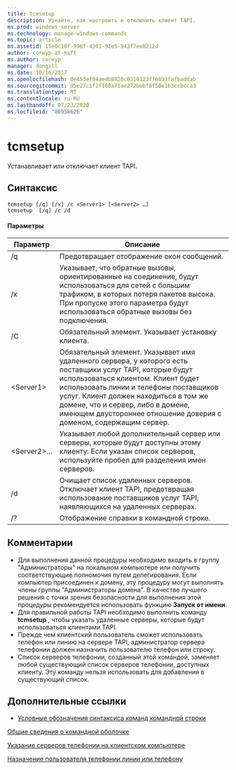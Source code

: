 ```yaml
---
title: tcmsetup
description: Узнайте, как настроить и отключить клиент TAPI.
ms.prod: windows-server
ms.technology: manage-windows-commands
ms.topic: article
ms.assetid: 15e0c10f-996f-4301-92e5-943f7ee8212d
author: coreyp-at-msft
ms.author: coreyp
manager: dongill
ms.date: 10/16/2017
ms.openlocfilehash: 0e453ef94aedb8920c0310123ff6033fafbaddab
ms.sourcegitcommit: d5e27c1f2f168a71ae272bebf8f50e1b3ccbcca3
ms.translationtype: MT
ms.contentlocale: ru-RU
ms.lasthandoff: 07/23/2020
ms.locfileid: "86958626"
---
```

# <a name="tcmsetup"></a>tcmsetup



Устанавливает или отключает клиент TAPI.

## <a name="syntax"></a>Синтаксис

```
tcmsetup [/q] [/x] /c <Server1> [<Server2> …] 
tcmsetup  [/q] /c /d
```

#### <a name="parameters"></a>Параметры

|Параметр|Описание|
|---------|-----------|
|/q|Предотвращает отображение окон сообщений.|
|/x|Указывает, что обратные вызовы, ориентированные на соединение, будут использоваться для сетей с большим трафиком, в которых потеря пакетов высока. При пропуске этого параметра будут использоваться обратные вызовы без подключения.|
|/C|Обязательный элемент. Указывает установку клиента.|
|\<Server1>|Обязательный элемент. Указывает имя удаленного сервера, у которого есть поставщики услуг TAPI, которые будут использоваться клиентом. Клиент будет использовать линии и телефоны поставщиков услуг. Клиент должен находиться в том же домене, что и сервер, либо в домене, имеющем двустороннее отношение доверия с доменом, содержащим сервер.|
|\<Server2>…|Указывает любой дополнительный сервер или серверы, которые будут доступны этому клиенту. Если указан список серверов, используйте пробел для разделения имен серверов.|
|/d|Очищает список удаленных серверов. Отключает клиент TAPI, предотвращая использование поставщиков услуг TAPI, наявляющихся на удаленных серверах.|
|/?|Отображение справки в командной строке.|

## <a name="remarks"></a>Комментарии

-   Для выполнения данной процедуры необходимо входить в группу "Администраторы" на локальном компьютере или получить соответствующие полномочия путем делегирования. Если компьютер присоединен к домену, эту процедуру могут выполнять члены группы "Администраторы домена". В качестве лучшего решения с точки зрения безопасности для выполнения этой процедуры рекомендуется использовать функцию **Запуск от имени**.
-   Для правильной работы TAPI необходимо выполнить команду **tcmsetup** , чтобы указать удаленные серверы, которые будут использоваться клиентами TAPI.
-   Прежде чем клиентский пользователь сможет использовать телефон или линию на сервере TAPI, администратор сервера телефонии должен назначить пользователю телефон или строку.
-   Список серверов телефонии, созданный этой командой, заменяет любой существующий список серверов телефонии, доступных клиенту. Эту команду нельзя использовать для добавления в существующий список.

## <a name="additional-references"></a>Дополнительные ссылки

- [Условные обозначения синтаксиса команд командной строки](command-line-syntax-key.md)

[Общие сведения о командной оболочке](/previous-versions/windows/it-pro/windows-server-2003/cc737438(v=ws.10))

[Указание серверов телефонии на клиентском компьютере](/previous-versions/windows/it-pro/windows-server-2003/cc759226(v=ws.10))

[Назначение пользователя телефонии линии или телефону](/previous-versions/windows/it-pro/windows-server-2003/cc736875(v=ws.10))
